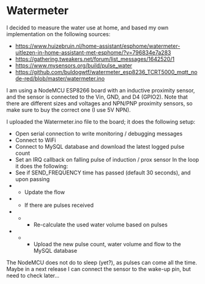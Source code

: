 # Watermeter

I decided to measure the water use at home, and based my own implementation on the following sources:
* https://www.huizebruin.nl/home-assistant/esphome/watermeter-uitlezen-in-home-assistant-met-esphome/?v=796834e7a283
* https://gathering.tweakers.net/forum/list_messages/1642520/1
* https://www.mysensors.org/build/pulse_water
* https://github.com/buldogwtf/watermeter_esp8236_TCRT5000_mqtt_node-red/blob/master/watermeter.ino

I am using a NodeMCU ESP8266 board with an inductive proximity sensor, and the sensor is connected to the Vin, GND, and D4 (GPIO2). Note that there are different sizes and voltages and NPN/PNP proximity sensors, so make sure to buy the correct one (I use 5V NPN).

I uploaded the Watermeter.ino file to the board; it does the following setup:
* Open serial connection to write monitoring / debugging messages
* Connect to WiFi
* Connect to MySQL database and download the latest logged pulse count
* Set an IRQ callback on falling pulse of induction / prox sensor
In the loop it does the following:
* See if SEND_FREQUENCY time has passed (default 30 seconds), and upon passing
* * Update the flow
* * If there are pulses received
* * * Re-calculate the used water volume based on pulses
* * * Upload the new pulse count, water volume and flow to the MySQL database

The NodeMCU does not do to sleep (yet?), as pulses can come all the time. Maybe in a next release I can connect the sensor to the wake-up pin, but need to check later...
